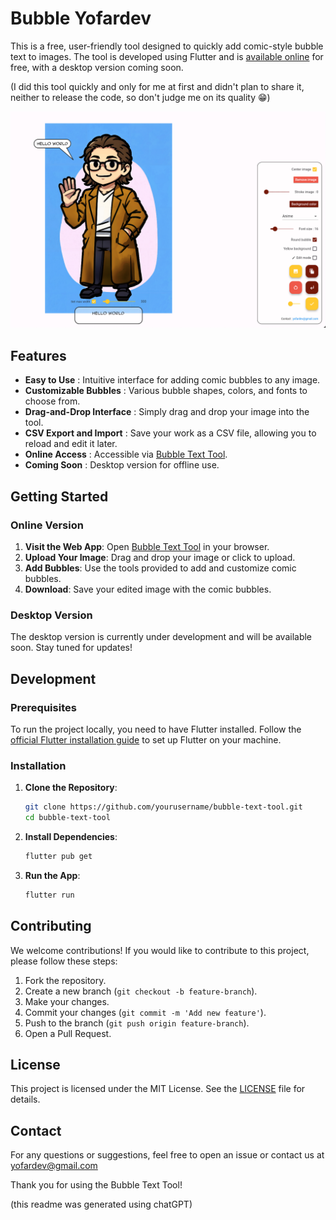 # Bubble Yofardev

This is a free, user-friendly tool designed to quickly add comic-style bubble text to images. The tool is developed using Flutter and is [available online](https://bubble-yofardev.web.app/) for free, with a desktop version coming soon.


(I did this tool quickly and only for me at first and didn't plan to share it, neither to release the code, so don't judge me on its quality 😁)

![1716642929957](image/README/1716642929957.png)

## Features

* **Easy to Use** : Intuitive interface for adding comic bubbles to any image.
* **Customizable Bubbles** : Various bubble shapes, colors, and fonts to choose from.
* **Drag-and-Drop Interface** : Simply drag and drop your image into the tool.
* **CSV Export and Import** : Save your work as a CSV file, allowing you to reload and edit it later.
* **Online Access** : Accessible via [Bubble Text Tool](https://bubble-yofardev.web.app/).
* **Coming Soon** : Desktop version for offline use.

## Getting Started

### Online Version

1. **Visit the Web App**: Open [Bubble Text Tool](https://bubble-yofardev.web.app/) in your browser.
2. **Upload Your Image**: Drag and drop your image or click to upload.
3. **Add Bubbles**: Use the tools provided to add and customize comic bubbles.
4. **Download**: Save your edited image with the comic bubbles.

### Desktop Version

The desktop version is currently under development and will be available soon. Stay tuned for updates!

## Development

### Prerequisites

To run the project locally, you need to have Flutter installed. Follow the [official Flutter installation guide](https://flutter.dev/docs/get-started/install) to set up Flutter on your machine.

### Installation

1. **Clone the Repository**:

   ```bash
   git clone https://github.com/yourusername/bubble-text-tool.git
   cd bubble-text-tool
   ```
2. **Install Dependencies**:

   ```bash
   flutter pub get
   ```
3. **Run the App**:

   ```bash
   flutter run
   ```

## Contributing

We welcome contributions! If you would like to contribute to this project, please follow these steps:

1. Fork the repository.
2. Create a new branch (`git checkout -b feature-branch`).
3. Make your changes.
4. Commit your changes (`git commit -m 'Add new feature'`).
5. Push to the branch (`git push origin feature-branch`).
6. Open a Pull Request.

## License

This project is licensed under the MIT License. See the [LICENSE](LICENSE) file for details.

## Contact

For any questions or suggestions, feel free to open an issue or contact us at yofardev@gmail.com

Thank you for using the Bubble Text Tool!

(this readme was generated using chatGPT)
